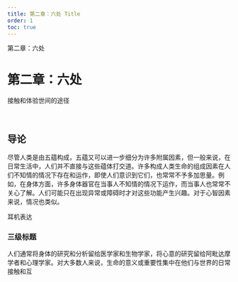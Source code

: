 ```yaml
---
title: 第二章：六处 Title
order: 1
toc: true
---
```

第二章：六处

# 第二章：六处

接触和体验世间的途径

&nbsp;

## 导论

尽管人类是由五蕴构成，五蕴又可以进一步细分为许多附属因素，但一般来说，在日常生活中，人们并不直接与这些蕴体打交道。许多构成人类生命的组成因素在人们不知情的情况下存在和运作，即使人们意识到它们，也常常不予多加思量。例如，在身体方面，许多身体器官在当事人不知情的情况下运作，而当事人也常常不关心了解。人们可能只在出现异常或障碍时才对这些功能产生兴趣。对于心智因素来说，情况也类似。

耳机表达

### 三级标题

人们通常将身体的研究和分析留给医学家和生物学家，将心意的研究留给阿毗达摩学者和心理学家。对大多数人来说，生命的意义或重要性集中在他们与世界的日常接触和互